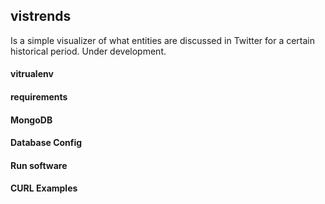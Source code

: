 ## vistrends
Is a simple visualizer of what entities are discussed in Twitter for a certain historical period. Under development.

#### vitrualenv

#### requirements

#### MongoDB 

#### Database Config

#### Run software

#### CURL Examples
